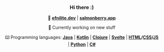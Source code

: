 <div align="center">

### Hi there :)

🌃 **[efnilite.dev](https://efnilite.dev/)** | **[salmonberry.app](https://salmonberry.app)**

🔭 Currently working on new stuff
  
⌨️ Programming languages: **[Java](https://github.com/Efnilite/Walk-in-the-Park)** | **[Kotlin](https://github.com/Efnilite/iep)** | **[Clojure](https://github.com/Efnilite/games)** | **[Svelte](https://salmonberry.app)** | **[HTML](https://efnilite.dev/projects/ip/visualizer)/[CSS](https://reject.efnilite.dev)/[JS](https://github.com/Efnilite/reject)** | **[Python](https://github.com/Efnilite/edge-detection)** | **[C#](https://github.com/Efnilite/2io75-es/tree/unity-snapshot)**

</div>
